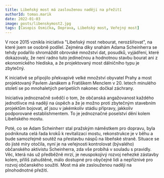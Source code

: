 ```yaml
---
title: Libeňský most má zaslouženou naději na přežití
authorId: tomas.marik 
date: 2022-01-03
image: posts/libenskymost2.jpg
tags: [Časopis Osmička, Doprava, Libeňský most, Veřejný most]
---
```


V roce 2015 vznikla iniciativa "Libeňský most nebourat, nerozšiřovat", na které jsem se osobně podílel. Zejména díky snahám Adama Scheinherra se tehdy podařilo shromáždit obrovské množství dat, posudků, vyjádření, které dokazovaly, že není radno tuto jedinečnou a hodnotnou stavbu bourat ani z ekonomického hlediska, a že projektovaný most dálničního typu je zbytečný. 

K iniciativě se připojilo překvapivě velké množství obyvatel Prahy a most projektovaný Pavlem Janákem a Fratiškem Menclem v 20. letech minulého století se po mnohaletých peripetiích nakonec dočkal záchrany. 

Iniciativa jednoznačně svědčí o tom, že občanská angažovanost každého jednotlivce má naději na úspěch a že je možno proti zbytečným stavebním projektům bojovat, ať jsou v jakémkoliv stádiu přípravy, jakkoliv podporované establishmentem. To je jednoznačné poselství dění kolem Libeňského mostu. 

Poté, co se Adam Scheinherr stal pražským náměstkem pro dopravu, byla podniknuta celá řada kroků k revitalizaci mostu, rekonstrukce je v běhu a bude samozřejmě soutěž na přestavbu náspů na libeňské straně. Situace se do jisté míry otočila, nyní je na veřejnosti kontrolovat (bývalého) občanského aktivistu Scheinherra, zda vše probíhá v souladu s pravidly. Věc, která nás už předběžně mrzí, je neuspokojivý rozvoj nehezké zástavby kolem, příliš zahuštěné, málo dostupné pro obyčejné lidi a nepříznivé pro rozvoj občanského soužití. Most má ale zaslouženou naději na plnohodnotné přežití.

